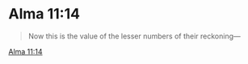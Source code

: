 # Alma 11:14

> Now this is the value of the lesser numbers of their reckoning—

[Alma 11:14](https://www.churchofjesuschrist.org/study/scriptures/bofm/alma/11?lang=eng&id=p14#p14)


